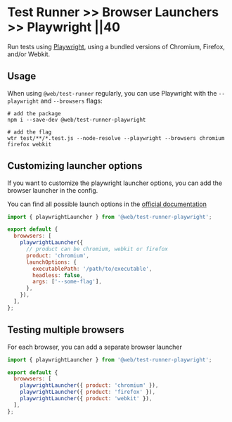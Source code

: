 # Test Runner >> Browser Launchers >> Playwright ||40

Run tests using [Playwright](https://www.npmjs.com/package/playwright), using a bundled versions of Chromium, Firefox, and/or Webkit.

## Usage

When using `@web/test-runner` regularly, you can use Playwright with the `--playwright` and `--browsers` flags:

```
# add the package
npm i --save-dev @web/test-runner-playwright

# add the flag
wtr test/**/*.test.js --node-resolve --playwright --browsers chromium firefox webkit
```

## Customizing launcher options

If you want to customize the playwright launcher options, you can add the browser launcher in the config.

You can find all possible launch options in the [official documentation](https://github.com/microsoft/playwright/blob/master/docs/api.md#browsertypelaunchoptions)

```js
import { playwrightLauncher } from '@web/test-runner-playwright';

export default {
  browwsers: [
    playwrightLauncher({
      // product can be chromium, webkit or firefox
      product: 'chromium',
      launchOptions: {
        executablePath: '/path/to/executable',
        headless: false,
        args: ['--some-flag'],
      },
    }),
  ],
};
```

## Testing multiple browsers

For each browser, you can add a separate browser launcher

```js
import { playwrightLauncher } from '@web/test-runner-playwright';

export default {
  browwsers: [
    playwrightLauncher({ product: 'chromium' }),
    playwrightLauncher({ product: 'firefox' }),
    playwrightLauncher({ product: 'webkit' }),
  ],
};
```
